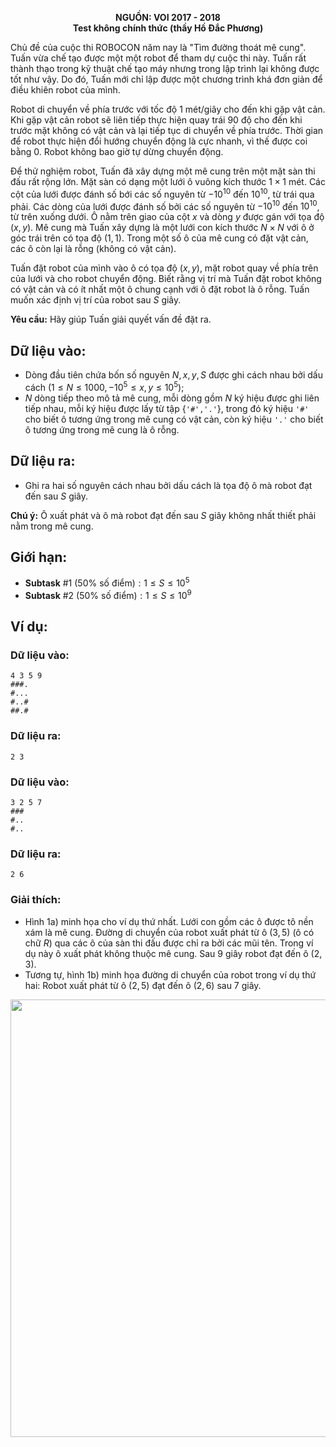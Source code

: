 **<center>NGUỒN: VOI 2017 - 2018</center>**
**<center>Test không chính thức (thầy Hồ Đắc Phương)</center>**

Chủ đề của cuộc thi ROBOCON năm nay là "Tìm đường thoát mê cung". Tuấn vừa chế tạo được một một robot để tham dự cuộc thi này. Tuấn rất thành thạo trong kỹ thuật chế tạo máy nhưng trong lập trình lại không được tốt như vậy. Do đó, Tuấn mới chỉ lập được một chương trình khá đơn giản để điều khiên robot của mình.

Robot di chuyển về phía trước với tốc độ $1$ mét/giây cho đến khi gặp vật cản. Khi gặp vật cản robot sẽ liên tiếp thực hiện quay trái $90$ độ cho đến khi trước mặt không có vật cản và lại tiếp tục di chuyển về phía trước. Thời gian để robot thực hiện đổi hướng chuyển động là cực nhanh, vì thế được coi bằng 0. Robot không bao giờ tự dừng chuyển động.

Để thử nghiệm robot, Tuấn đã xây dựng một mê cung trên một mặt sàn thi đấu rất rộng lớn. Mặt sàn có dạng một lưới ô vuông kích thước $1\times 1$ mét. Các cột của lưới được đánh số bới các số nguyên từ $-10^{10}$ đến $10^{10}$, từ trái qua phải. Các dòng của lưới được đánh số bởi các số nguyên từ $-10^{10}$ đến $10^{10}$, từ trên xuống dưới. Ô nằm trên giao của cột $x$ và dòng $y$ được gán với tọa độ $(x, y)$. Mê cung mà Tuấn xây dựng là một lưới con kích thước $N\times N$ với ô ở góc trái trên có tọa độ $(1, 1)$. Trong một số ô của mê cung có đặt vật cản, các ô còn lại là rỗng (không có vật cản).

Tuấn đặt robot của mình vào ô có tọa độ $(x, y)$, mặt robot quay về phía trên của lưới và cho robot chuyển động. Biết rằng vị trí mà Tuấn đặt robot không có vật cản và có ít nhất một ô chung cạnh với ô đặt robot là ô rỗng. Tuấn muốn xác định vị trí của robot sau $S$ giây.

**Yêu cầu:** Hãy giúp Tuấn giải quyết vấn đề đặt ra.

## Dữ liệu vào:
- Dòng đầu tiên chứa bốn số nguyên $N, x, y, S$ được ghi cách nhau bởi dấu cách $(1 ≤ N ≤ 1000, -10^5 \le x, y \le 10^5)$;
- $N$ dòng tiếp theo mô tả mê cung, mỗi dòng gồm $N$ ký hiệu được ghi liên tiếp nhau, mỗi ký hiệu được lấy từ tập $\{$`'#','.'`$\}$, trong đó ký hiệu `'#'` cho biết ô tương ứng trong mê cung có vật cản, còn ký hiệu `'.'` cho biết ô tương ứng trong mê cung là ô rỗng.

## Dữ liệu ra:
- Ghi ra hai số nguyên cách nhau bởi dấu cách là tọa độ ô mà robot đạt đến sau $S$ giây.

**Chú ý:** Ô xuất phát và ô mà robot đạt đến sau $S$ giây không nhất thiết phải nằm trong mê cung.

## Giới hạn:
- **Subtask** $\#1$ $(50\%\text{ số điểm}): 1 \le S \le 10^5$
- **Subtask** $\#2$ $(50\%\text{ số điểm}): 1 \le S \le 10^9$

## Ví dụ:
### Dữ liệu vào:
```
4 3 5 9
###.
#...
#..#
##.#
```

### Dữ liệu ra:
```
2 3
```

### Dữ liệu vào:
```
3 2 5 7
###
#..
#..
```

### Dữ liệu ra:
```
2 6
```

### Giải thích:
- Hình 1a) minh họa cho ví dụ thứ nhất. Lưới con gồm các ô được tô nền xám là mê cung. Đường di chuyển của robot xuất phát từ ô $(3, 5)$ (ô có chữ $R$) qua các ô của sàn thi đấu được chỉ ra bởi các mũi tên. Trong ví dụ này ô xuất phát không thuộc mê cung. Sau $9$ giây robot đạt đến ô $(2, 3)$.
- Tương tự, hình 1b) minh họa đường di chuyển của robot trong ví dụ thứ hai: Robot xuất phát từ ô $(2,5)$ đạt đến ô $(2,6)$ sau $7$ giây.
<center><img src="/images/problems/1506/robot.png" width=700px></center>